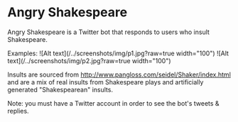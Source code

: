 # Angry Shakespeare

Angry Shakespeare is a Twitter bot that responds to users who insult Shakespeare.

Examples:
![Alt text](/../screenshots/img/p1.jpg?raw=true width="100")
![Alt text](/../screenshots/img/p2.jpg?raw=true width="100")

Insults are sourced from http://www.pangloss.com/seidel/Shaker/index.html and are a mix of real insults from Shakespeare plays and artificially generated "Shakespearean" insults.

Note: you must have a Twitter account in order to see the bot's tweets & replies.
